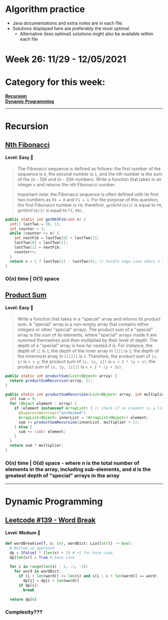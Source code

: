 # Algorithm practice

* Java documentations and extra notes are in each file.
* Solutions displayed here are preferably the most optimal
  * Alternative (less optimal) solutions might also be available within each 
  file

# Week 26: 11/29 - 12/05/2021

# Category for this week:
**[Recursion](#recursion)**<br>
**[Dynamic Programming](#dynamic-programming)**<br>

---

# Recursion

## [Nth Fibonacci](../Recursion/src/main/java/NthFibonacci.java)

#### Level: Easy 📗

> The Fibonacci sequence is defined as follows: the first number of the sequence is `0`, the second number is `1`, and the nth number is the sum of the (n - 1)th and (n - 2)th numbers. Write a function that takes in an integer `n` and returns the nth Fibonacci number.
>
> Important note: the Fibonacci sequence is often defined with its first two numbers as `F0 = 0` and `F1 = 1`. For the purpose of this question, the first Fibonacci number is `F0`; therefore, `getNthFib(1)` is equal to `F0`, `getNthFib(2)` is equal to `F1`, etc..

```java
public static int getNthFib(int n) {
  int[] lastTwo = {0, 1};
  int counter = 3;
  while (counter <= n) {
    int nextFib = lastTwo[0] + lastTwo[1];
    lastTwo[0] = lastTwo[1];
    lastTwo[1] = nextFib;
    counter++;
  }
  return n > 1 ? lastTwo[1] : lastTwo[0]; // handle edge case where n == 1
}
```

### O(n) time | O(1) space

## [Product Sum](../Recursion/src/main/java/ProductSum.java)

#### Level: Easy 📗

> Write a function that takes in a "special" array and returns its product sum.
> A "special" array is a non-empty array that contains either integers or other "special" arrays. The product sum of a "special" array is the sum of its elements, where "special" arrays inside it are summed themselves and then multiplied by their level of depth.
> The depth of a "special" array is how far nested it is. For instance, the depth of `[]` is `1`; the depth of the inner array in `[[]]` is `2`; the depth of the innermost array in `[[[]]]` is `3`.
> Therefore, the product sum of `[x, y]` is `x + y`; the product sum of `[x, [y, z]]` is `x + 2 * (y + z)`; the product sum of `[x, [y, [z]]]` is `x + 2 * (y + 3z)`.

```java
public static int productSum(List<Object> array) {
  return productSumRecursion(array, 1);
}

public static int productSumRecursion(List<Object> array, int multiplier) {
  int sum = 0;
  for (Object element : array) {
    if (element instanceof ArrayList) { // check if an element is a list
      @SuppressWarnings("unchecked")
      ArrayList<Object> innerList = (ArrayList<Object>) element;
      sum += productSumRecursion(innerList, multiplier + 1);
    } else {
      sum += (int) element;
    }
  }
  return sum * multiplier;
}
```

### O(n) time | O(d) space - where n is the total number of elements in the array, including sub-elements, and d is the greatest depth of "special" arrays in the array

---

# Dynamic Programming

## [Leetcode #139 - Word Break](https://leetcode.com/problems/word-break/)

#### Level: Medium 📘

```python
def wordBreak(self, s: str, wordDict: List[str]) -> bool:
  # Bottom up approach
  dp = [False] * (len(s) + 1) # +1 for base case
  dp[len(s)] = True # base case
  
  for i in range(len(s) - 1, -1, -1):
    for word in wordDict:
      if (i + len(word)) <= len(s) and s[i : i + len(word)] == word:
        dp[i] = dp[i + len(word)]
      if dp[i]:
        break
              
  return dp[0]
```

### Complexity???
